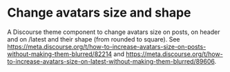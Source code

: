# Change avatars size and shape

A Discourse theme component to change avatars size on posts, on header and on /latest and their shape (from rounded to square). See https://meta.discourse.org/t/how-to-increase-avatars-size-on-posts-without-making-them-blurred/82214 and https://meta.discourse.org/t/how-to-increase-avatars-size-on-latest-without-making-them-blurred/89606.
